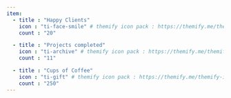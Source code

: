 ```yaml
---
item:
  - title : "Happy Clients"
    icon : "ti-face-smile" # themify icon pack : https://themify.me/themify-icons
    count : "20"

  - title : "Projects completed"
    icon : "ti-archive" # themify icon pack : https://themify.me/themify-icons
    count : "11"

  - title : "Cups of Coffee"
    icon : "ti-gift" # themify icon pack : https://themify.me/themify-icons
    count : "250"
---
```

